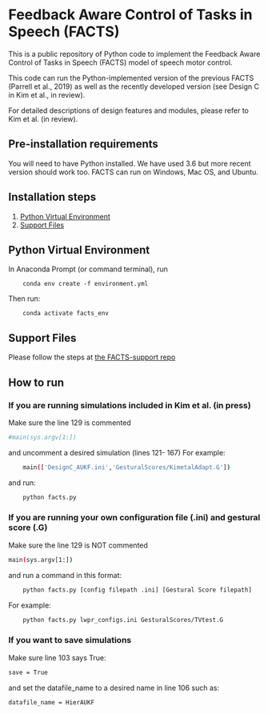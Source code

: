 # Feedback Aware Control of Tasks in Speech (FACTS)
This is a public repository of Python code to implement the Feedback Aware Control of Tasks in Speech (FACTS) model of speech motor control.

This code can run the Python-implemented version of the previous FACTS (Parrell et al., 2019) as well as the recently developed version (see Design C in Kim et al., in review).

For detailed descriptions of design features and modules, please refer to Kim et al. (in review). 

## Pre-installation requirements
You will need to have Python installed. We have used 3.6 but more recent version should work too. FACTS can run on Windows, Mac OS, and Ubuntu.

## Installation steps
1. [Python Virtual Environment](#python-virtual-environment)
2. [Support Files](#support-files)

## Python Virtual Environment

In Anaconda Prompt (or command terminal), run
```gitbash
	conda env create -f environment.yml
```
Then run:
```gitbash
	conda activate facts_env
```
	
## Support Files 
Please follow the steps at [the FACTS-support repo](https://github.com/kwangsk/FACTS-support)


## How to run

### If you are running simulations included in Kim et al. (in press)
Make sure the line 129 is commented
```bash
#main(sys.argv[1:])
```
and uncomment a desired simulation (lines 121- 167)
For example:
```bash
	main(['DesignC_AUKF.ini','GesturalScores/KimetalAdapt.G'])
```

and run:
```bash
	python facts.py
```

### If you are running your own configuration file (.ini) and gestural score (.G)
Make sure the line 129 is NOT commented
```bash
main(sys.argv[1:])
```
and run a command in this format:
```bash
	python facts.py [config filepath .ini] [Gestural Score filepath]
```

For example:
```bash
	python facts.py lwpr_configs.ini GesturalScores/TVtest.G
```

### If you want to save simulations
Make sure line 103 says True:
```bash
save = True
```
and set the datafile_name to a desired name in line 106 such as:
```bash
datafile_name = HierAUKF
```